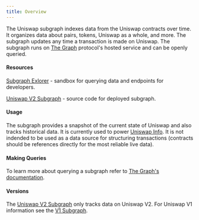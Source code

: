 ```yaml
---
title: Overview
---
```


The Uniswap subgraph indexes data from the Uniswap contracts over time. It organizes data about pairs, tokens, Uniswap as a whole, and more. The subgraph updates any time a transaction is made on Uniswap. The subgraph runs on [The Graph](https://thegraph.com/) protocol's hosted service and can be openly queried.

#### Resources

[Subgraph Exlorer](https://thegraph.com/explorer/subgraph/uniswap/uniswap-v2) - sandbox for querying data and endpoints for developers.

[Uniswap V2 Subgraph](https://github.com/Uniswap/uniswap-v2-subgraph) - source code for deployed subgraph.

#### Usage

The subgraph provides a snapshot of the current state of Uniswap and also tracks historical data. It is currently used to power [Uniswap Info](https://uniswap.info/). It is not indended to be used as a data source for structuring transactions (contracts should be references directly for the most reliable live data).

#### Making Queries

To learn more about querying a subgraph refer to [The Graph's documentation](https://thegraph.com/docs/introduction).

#### Versions

The [Uniswap V2 Subgraph](https://thegraph.com/explorer/subgraph/uniswap/uniswap-v2) only tracks data on Uniswap V2. For Uniswap V1 information see the [V1 Subgraph](https://thegraph.com/explorer/subgraph/graphprotocol/uniswap).
